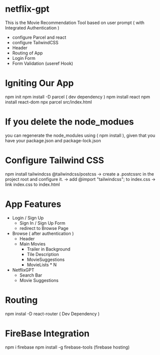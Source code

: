 # netflix-gpt
This is the Movie Recommendation Tool based on user prompt ( with Integrated Authentication )
- configure Parcel and react
- configure TailwindCSS
- Header
- Routing of App
- Login Form
- Form Validation (useref Hook)

# Igniting Our App
npm init
npm install -D parcel  ( dev dependency )
npm install react
npm install react-dom
npx parcel src/index.html 

# If you delete the node_modues
you can regenerate the node_modules using  ( npm install ), given that you have your package.json and package-lock.json

# Configure Tailwind CSS
npm install tailwindcss @tailwindcss/postcss
-> create a .postcssrc in the project root and configure it.
-> add  @import "tailwindcss"; to index.css
-> link index.css to index.html

# App Features
- Login / Sign Up 
   - Sign In / Sign Up Form
   - redirect to Browse Page
- Browse ( after authentication )
  - Header
  - Main Movies
     - Trailer in Background
     - Tile  Description
     - MovieSuggestions
     - MovieLists * N
- NetflixGPT
   - Search Bar
   - Movie Suggestions

# Routing
npm instal -D react-router ( Dev Dependency )

# FireBase Integration
npm i firebase
npm install -g firebase-tools (firebase hosting)